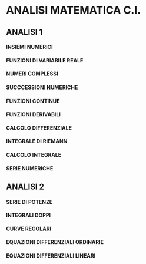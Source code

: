 # ANALISI MATEMATICA C.I.

## ANALISI 1
#### INSIEMI NUMERICI
#### FUNZIONI DI VARIABILE REALE
#### NUMERI COMPLESSI
#### SUCCCESSIONI NUMERICHE
#### FUNZIONI CONTINUE
#### FUNZIONI DERIVABILI
#### CALCOLO DIFFERENZIALE
#### INTEGRALE DI RIEMANN
#### CALCOLO INTEGRALE
#### SERIE NUMERICHE

## ANALISI 2
#### SERIE DI POTENZE
#### INTEGRALI DOPPI
#### CURVE REGOLARI
#### EQUAZIONI DIFFERENZIALI ORDINARIE
#### EQUAZIONI DIFFERENZIALI LINEARI
